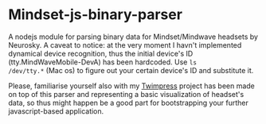 Mindset-js-binary-parser
========================

A nodejs module for parsing binary data for Mindset/Mindwave headsets by Neurosky. A caveat to notice: at the very moment I havn't implemented dynamical device recognition, thus the initial device's ID (tty.MindWaveMobile-DevA) has been hardcoded. Use <code>ls /dev/tty.*</code> (Mac os) to figure out your certain device's ID and substitute it.

Please, familiarise yourself also with my <a href="https://github.com/dkulichkin/twimpress" target="_blank">Twimpress</a> project has been made on top of this parser and representing a basic visualization of headset's data, so thus might happen be a good part for bootstrapping your further javascript-based application.

